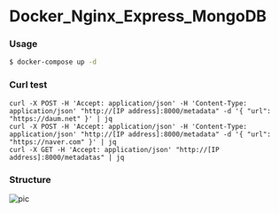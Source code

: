 # Docker_Nginx_Express_MongoDB

### Usage

```bash
$ docker-compose up -d
```

### Curl test

```
curl -X POST -H 'Accept: application/json' -H 'Content-Type: application/json' "http://[IP address]:8000/metadata" -d '{ "url": "https://daum.net" }' | jq
curl -X POST -H 'Accept: application/json' -H 'Content-Type: application/json' "http://[IP address]:8000/metadata" -d '{ "url": "https://naver.com" }' | jq
curl -X GET -H 'Accept: application/json' "http://[IP address]:8000/metadatas" | jq
```

### Structure

![pic](https://user-images.githubusercontent.com/42771578/121209144-9044dd00-c8b5-11eb-85a5-227fbaf68a50.png)
